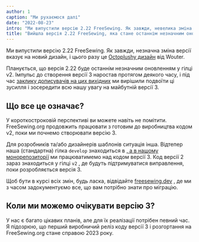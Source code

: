 ```yaml
---
author: 1
caption: "Ми рухаємося далі"
date: "2022-08-23"
intro: "Ми випустили версію 2.22 FreeSewing. Як завжди, невелика зміна версії вказує на новий дизайн, і цього разу це дизайн Octoplushy від Wouter."
title: "Вийшла версія 2.22 FreeSewing, яка стане останнім незначним оновленням перед версією 3"
---
```


Ми випустили версію 2.22 FreeSewing. Як завжди, незначна зміна версії вказує на новий дизайн, і цього разу це [Octoplushy дизайн](/designs/octoplushy) від Wouter.

Планується, що версія 2.22 буде останнім незначним оновленням у гілці v2. Імпульс до створення версії 3 наростав протягом деякого часу, і під час [заклику дописувачів на цих вихідних](https://github.com/freesewing/freesewing/discussions/2582) ми вирішили подвоїти ці зусилля і зосередити всю нашу увагу на майбутній версії 3.

## Що все це означає?

У короткостроковій перспективі ви можете навіть не помітити. FreeSewing.org продовжить працювати з готовим до виробництва кодом v2, поки ми почнемо створювати версію 3.

Для розробників та/або дизайнерів шаблонів ситуація інша. Відтепер наша (стандартна) гілка `develop` знаходиться в [, а в нашому монорепозиторії](https://github.com/freesewing/freesewing) ми працюватимемо над кодом версії 3. Код версії 2 зараз знаходиться у гілці `v2` , де будуть підтримуватися виправлення, поки розробляється версія 3.

Щоб бути в курсі всіх змін, будь ласка, відвідайте [freesewing.dev](https://freesewing.dev) , де ми з часом задокументуємо все, що вам потрібно знати про міграцію.

## Коли ми можемо очікувати версію 3?

У нас є багато цікавих планів, але для їх реалізації потрібен певний час. Я підозрюю, що перший виробничий реліз коду версії 3 і розгортання на FreeSewing.org стане справою 2023 року.


